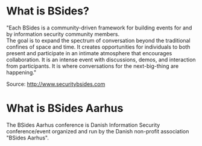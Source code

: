 # What is BSides?
"Each BSides is a community-driven framework for building events for and by information security community members.   
The goal is to expand the spectrum of conversation beyond the traditional confines of space and time.
It creates opportunities for individuals to both present and participate in an intimate atmosphere that encourages collaboration. 
It is an intense event with discussions, demos, and interaction from participants. 
It is where conversations for the next-big-thing are happening."

Source: http://www.securitybsides.com

# What is BSides Aarhus

The BSides Aarhus conference is Danish Information Security conference/event organized and run by the Danish non-profit association "BSides Aarhus".
